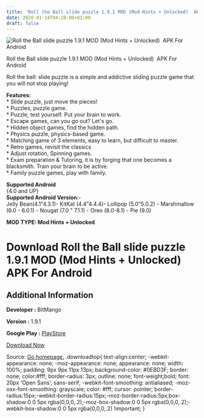 ```yaml
---
title: 'Roll the Ball slide puzzle 1.9.1 MOD (Mod Hints + Unlocked)  APK For Android'
date: 2020-01-14T04:28:00+01:00
draft: false
---
```


![Roll the Ball slide puzzle 1.9.1 MOD (Mod Hints + Unlocked)  APK For Android](https://i1.wp.com/apkhome.net/wp-content/uploads/2020/01/Roll-the-Ball-slide-puzzle-1.9.1-MOD-Mod-Hints-Unlocked.png "Roll the Ball slide puzzle 1.9.1 MOD (Mod Hints + Unlocked)  APK For Android")

  

Roll the Ball slide puzzle 1.9.1 MOD (Mod Hints + Unlocked)  APK For Android

Roll the ball: slide puzzle is a simple and addictive sliding puzzle game that you will not stop playing!

**Features:**  
\* Slide puzzle, just move the pieces!  
\* Puzzles, puzzle game.  
\* Puzzle, test yourself. Put your brain to work.  
\* Escape games, can you go out? Let's go.  
\* Hidden object games, find the hidden path.  
\* Physics puzzle, physics-based game.  
\* Matching game of 3 elements, easy to learn, but difficult to master.  
\* Retro games, revisit the classics  
\* Adjust rotation, Spinning games.  
\* Exam preparation & Tutoring, it is by forging that one becomes a blacksmith. Train your brain to be active.  
\* Family puzzle games, play with family.

**Supported Android**  
{4.0 and UP}  
**Supported Android Version**:-  
Jelly Bean(4.1"4.3.1)- KitKat (4.4"4.4.4)- Lollipop (5.0"5.0.2) - Marshmallow (6.0 - 6.0.1) - Nougat (7.0 " 7.1.1) - Oreo (8.0-8.1) - Pie (9.0)

**MOD TYPE: Mod Hints + Unlocked**

Download Roll the Ball slide puzzle 1.9.1 MOD (Mod Hints + Unlocked)  APK For Android
======================================================================================

Additional Information
----------------------

**Developer :** BitMango

**Version :** 1.9.1

**Google Play :** [PlayStore](https://play.google.com/store/apps/details?id=com.bitmango.rolltheballunrollme)

  

[Download Now](https://store4app.co/post/roll-the-ball-slide-puzzle-1-9-1-mod-mod-hints-unlocked-apk-for-android_1578933883)

  
Source: [Go homepage.](https://store4app.co/post/roll-the-ball-slide-puzzle-1-9-1-mod-mod-hints-unlocked-apk-for-android_1578933883) .downloadtop{ text-align:center; -webkit-appearance: none; -moz-appearance: none; appearance: none; width: 100%; padding: 9px 9px 11px 13px; background-color: #0EBD3F; border: none; color:#fff; border-radius: 3px; outline: none; font-weight;bold; font: 20px 'Open Sans', sans-serif; -webkit-font-smoothing: antialiased; -moz-osx-font-smoothing: grayscale; color: #fff; cursor: pointer; border-radius:15px;-webkit-border-radius:15px;-moz-border-radius:5px;box-shadow:0 0 5px rgba(0,0,0,.2);-moz-box-shadow:0 0 5px rgba(0,0,0,.2);-webkit-box-shadow:0 0 5px rgba(0,0,0,.2) !important; }